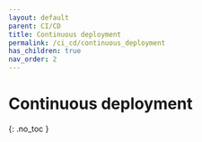 ```yaml
---
layout: default
parent: CI/CD
title: Continuous deployment
permalink: /ci_cd/continuous_deployment
has_children: true
nav_order: 2
---
```


# Continuous deployment
{: .no_toc }

